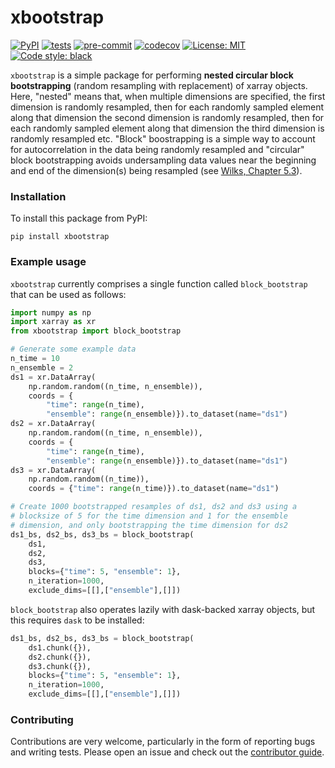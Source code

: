 # xbootstrap

[![PyPI](https://img.shields.io/pypi/v/xbootstrap)](https://pypi.org/project/xbootstrap)
[![tests](https://github.com/dougiesquire/xbootstrap/actions/workflows/tests.yml/badge.svg)](https://github.com/dougiesquire/xbootstrap/actions/workflows/tests.yml)
[![pre-commit](https://github.com/dougiesquire/xbootstrap/actions/workflows/pre-commit.yml/badge.svg)](https://github.com/dougiesquire/xbootstrap/actions/workflows/pre-commit.yml)
[![codecov](https://codecov.io/gh/dougiesquire/xbootstrap/branch/main/graph/badge.svg?token=N0XB8OZ2AE)](https://codecov.io/gh/dougiesquire/xbootstrap)
[![License: MIT](https://img.shields.io/badge/License-MIT-green.svg)](https://github.com/dougiesquire/xbootstrap/blob/master/LICENSE)
[![Code style: black](https://img.shields.io/badge/code%20style-black-000000.svg)](https://github.com/python/black)

`xbootstrap` is a simple package for performing **nested circular block bootstrapping** (random resampling with replacement) of xarray objects. Here, "nested" means that, when multiple dimensions are specified, the first dimension is randomly resampled, then for each randomly sampled element along that dimension the second dimension is randomly resampled, then for each randomly sampled element along that dimension the third dimension is randomly resampled etc. "Block" boostrapping is a simple way to account for autocorrelation in the data being randomly resampled and "circular" block bootstrapping avoids undersampling data values near the beginning and end of the dimension(s) being resampled (see [Wilks, Chapter 5.3](https://www.sciencedirect.com/science/article/pii/B9780128158234000055#s0100)).  

### Installation
To install this package from PyPI:
```
pip install xbootstrap
```

### Example usage
`xbootstrap` currently comprises a single function called `block_bootstrap` that can be used as follows:
```python
import numpy as np
import xarray as xr
from xbootstrap import block_bootstrap

# Generate some example data
n_time = 10
n_ensemble = 2
ds1 = xr.DataArray(
    np.random.random((n_time, n_ensemble)),
    coords = {
        "time": range(n_time), 
        "ensemble": range(n_ensemble)}).to_dataset(name="ds1")
ds2 = xr.DataArray(
    np.random.random((n_time, n_ensemble)),
    coords = {
        "time": range(n_time), 
        "ensemble": range(n_ensemble)}).to_dataset(name="ds1")
ds3 = xr.DataArray(
    np.random.random((n_time)),
    coords = {"time": range(n_time)}).to_dataset(name="ds1")

# Create 1000 bootstrapped resamples of ds1, ds2 and ds3 using a
# blocksize of 5 for the time dimension and 1 for the ensemble
# dimension, and only bootstrapping the time dimension for ds2 
ds1_bs, ds2_bs, ds3_bs = block_bootstrap(
    ds1, 
    ds2, 
    ds3, 
    blocks={"time": 5, "ensemble": 1},
    n_iteration=1000, 
    exclude_dims=[[],["ensemble"],[]])
```
`block_bootstrap` also operates lazily with dask-backed xarray objects, but this requires `dask` to be installed:
```python
ds1_bs, ds2_bs, ds3_bs = block_bootstrap(
    ds1.chunk({}), 
    ds2.chunk({}), 
    ds3.chunk({}), 
    blocks={"time": 5, "ensemble": 1},
    n_iteration=1000, 
    exclude_dims=[[],["ensemble"],[]])
```

### Contributing
Contributions are very welcome, particularly in the form of reporting bugs and writing tests. Please open an issue and check out the [contributor guide](CONTRIBUTING.md).
